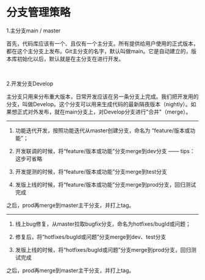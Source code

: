 # 分支管理策略

1\.主分支main / master

首先，代码库应该有一个、且仅有一个主分支。所有提供给用户使用的正式版本，都在这个主分支上发布。Git主分支的名字，默认叫做main。它是自动建立的，版本库初始化以后，默认就是在主分支在进行开发。

&nbsp;

2\.开发分支Develop

主分支只用来分布重大版本，日常开发应该在另一条分支上完成。我们把开发用的分支，叫做Develop。这个分支可以用来生成代码的最新隔夜版本（nightly）。如果想正式对外发布，就在main分支上，对Develop分支进行"合并"（merge）。


---

1. 功能迭代开发，按照功能迭代从master创建分支，命名为 “feature/版本或功能”；
    
2. 开发联调的时候，将“feature/版本或功能”分支merge到dev分支 —— tips：这步可省略
    
3. 开发提测的时候，将“feature/版本或功能”分支merge到test分支
    
4. 发版上线的时候，将“feature/版本或功能”分支merge到prod分支，回归测试完成
    

之后，prod再merge到master主干分支，并打上tag。

---

1. 线上bug修复，从master拉取bugfix分支，命名为hotfixes/bugId或问题；
    
2. 修复后，将“hotfixes/bugId或问题”分支merge到dev、test分支
    
3. 发版上线的时候，将“hotfixes/bugId或问题”分支merge到prod分支，回归测试完成

之后，prod再merge到master主干分支，并打上tag。